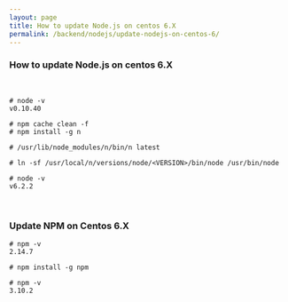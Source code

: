 ```yaml
---
layout: page
title: How to update Node.js on centos 6.X
permalink: /backend/nodejs/update-nodejs-on-centos-6/
---
```


### How to update Node.js on centos 6.X

<br/>


    # node -v
    v0.10.40

    # npm cache clean -f
    # npm install -g n

    # /usr/lib/node_modules/n/bin/n latest

    # ln -sf /usr/local/n/versions/node/<VERSION>/bin/node /usr/bin/node

    # node -v
    v6.2.2


<br/>

### Update NPM on Centos 6.X

    # npm -v
    2.14.7

    # npm install -g npm

    # npm -v
    3.10.2
